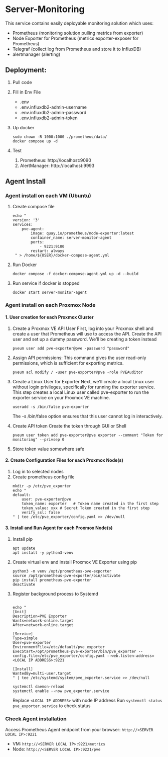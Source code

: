 # Server-Monitoring

This service contains easily deployable monitoring solution which uses:
 - Prometheus (monitoring solution pulling metrics from exporter)
 - Node Exporter for Prometheus (metrics exporter-exposer for Prometheus)
 - Telegraf (collect log from Prometheus and store it to InfluxDB)
 - alertmanager (alerting)


## Deployment: 

1. Pull code
2. Fill in Env File
   - .env
   - .env.influxdb2-admin-username
   - .env.influxdb2-admin-password
   - .env.influxdb2-admin-token
   
3. Up docker
   ```
   sudo chown -R 1000:1000 ./prometheus/data/
   docker compose up -d
   ```

4. Test
   1. Prometheus: http://localhost:9090
   2. AlertManager: http://localhost:9993


## Agent Install


### Agent install on each VM (Ubuntu)
1. Create compose file
   ```
   echo "
   version: '3'
   services:
       pve-agent:
           image: quay.io/prometheus/node-exporter:latest
           container_name: server-monitor-agent
           ports:
               - 9221:9100
           restart: always
    " > /home/${USER}/docker-compose-agent.yml
   ```
2. Run Docker
   ```
   docker compose -f docker-compose-agent.yml up -d --build
   ```
3. Run service if docker is stopped
   ```
   docker start server-monitor-agent
   ```

### Agent install on each Proxmox Node

#### 1. User creation for each Proxmox Cluster
1. Create a Proxmox VE API User
   First, log into your Proxmox shell and create a user that Prometheus will use to access the API.
   Create the API user and set up a dummy password. We'll be creating a token instead
   ```
   pveum user add pve-exporter@pve -password "password"
   ```

2. Assign API permissions:
   This command gives the user read-only permissions, which is sufficient for exporting metrics.
   ```
   pveum acl modify / -user pve-exporter@pve -role PVEAuditor
   ```

3. Create a Linux User for Exporter
   Next, we'll create a local Linux user without login privileges, specifically for running the exporter service. This step creates a local Linux user called pve-exporter to run the exporter service on your Proxmox VE machine.
   ```
   useradd -s /bin/false pve-exporter
   ```
   The -s /bin/false option ensures that this user cannot log in interactively.

4. Create API token
   Create the token through GUI or Shell
   ```
   pveum user token add pve-exporter@pve exporter --comment "Token for monitoring" --privsep 0
   ```
   
5. Store token value somewhere safe

#### 2. Create Configuration Files for each Proxmox Node(s)
1. Log in to selected nodes
2. Create prometheus config file
   ```
   mkdir -p /etc/pve_exporter
   echo "
   default:
       user: pve-exporter@pve
       token_name: exporter   # Token name created in the first step
       token_value: xxx # Secret Token created in the first step
       verify_ssl: false 
   " | tee /etc/pve_exporter/config.yaml >> /dev/null
   ```

#### 3. Install and Run Agent for each Proxmox Node(s)
1. Install pip
   ```
   apt update 
   apt install -y python3-venv
   ```
2. Create virtual env and install Proxmox VE Exporter using pip
   ```
   python3 -m venv /opt/prometheus-pve-exporter
   source /opt/prometheus-pve-exporter/bin/activate
   pip install prometheus-pve-exporter
   deactivate
   ```

3. Register background process to Systemd
   ```

   echo "
   [Unit]
   Description=PVE Exporter
   Wants=network-online.target
   After=network-online.target

   [Service]
   Type=simple
   User=pve-exporter
   EnvironmentFile=/etc/default/pve_exporter
   ExecStart=/opt/prometheus-pve-exporter/bin/pve_exporter --config.file=/etc/pve_exporter/config.yaml --web.listen-address=<LOCAL IP ADDRESS>:9221

   [Install]
   WantedBy=multi-user.target
   " | tee /etc/systemd/system/pve_exporter.service >> /dev/null

   systemctl daemon-reload
   systemctl enable --now pve_exporter.service
   ```
   Replace `<LOCAL IP ADDRESS>` with node IP address
   Run `systemctl status pve_exporter.service` to check status

### Check Agent installation

Access Prometheus Agent endpoint from your browser: `http://<SERVER LOCAL IP>:9221`
* VM: `http://<SERVER LOCAL IP>:9221/metrics`
* Node: `http://<SERVER LOCAL IP>:9221/pve`
